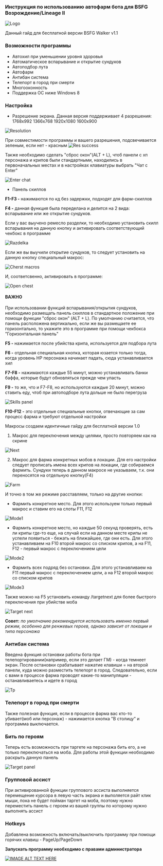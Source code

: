 ### Инструкция по использованию автофарм бота для BSFG Возрождение/Lineage II

![Logo](https://raw.githubusercontent.com/BSFG/BSFG-Walker/master/v%201.1/walker%20free.png)

Данный гайд для бесплатной версии BSFG Walker v1.1

### Возможности программы
* Автохил при уменьшении уровня здоровья
* Автоматическое вспарывание и открытие сундуков
* Автоподбор лута
* Автофарм
* Антибан система
* Телепорт в город при смерти
* Многооконность
* Поддержка ОС ниже Windows 8

### Настройка
* Разрешение экрана. Данная версия поддерживает 4 разрешения:
1768х992
1366х768
1920x1080
1600x900

![Resolution](https://github.com/BSFG/BSFG-Walker/blob/master/images/resolution.jpg)

При совместимости программы и вашего разрешения, подсвечивается зеленым, если нет - красным
![Res success](https://raw.githubusercontent.com/BSFG/BSFG-Walker/master/images/resol.PNG)

Также необходимо сделать "сброс окон"(ALT + L), чтоб панели с хп персонажа и крипов были стандартными, находились в первоначальных местах и в настройках клавиатуры выбрать "Чат с Enter"



![Enter chat](https://github.com/BSFG/BSFG-Walker/blob/master/images/enter%20chat.PNG)


* Панель скиллов

**F1-F3 -** нажимаются по кд без задержки, подходят для фарм-скиллов

**F4 -** данная функция была переделана и делится на 2 вида: вспарывание или же открытие сундуков.

Если у вас выучено ремесло разделки, то необходимо установить скилл вспарывания на данную кнопку и активировать соответствующий чекбокс в программе

![Razdelka](https://github.com/BSFG/BSFG-Walker/blob/master/images/razdelka.PNG)

Если же вы выучили открытие сундуков, то следует установить на данную кнопку специальный макрос:

![Cherst macros](https://raw.githubusercontent.com/BSFG/BSFG-Walker/master/images/chest%20macros.png)

И, соответсвенно, активировать в программе:

![Open chest](https://raw.githubusercontent.com/BSFG/BSFG-Walker/master/images/open%20chest.PNG)

#### ВАЖНО

При использовании функций вспарывания/открытия сундуков, необходимо размещать панель скиллов в стандартное положение при помощи функции "сброс окон" (ALT + L). По умолчанию считается, что панель расположена вертикально, если же вы размещаете ее горизонтально, то укажите это в программе при помощи чекбокса "Горизонтальная панель"

**F5 -** нажимается после убийства крипа, используется для подбора лута

**F6 -** отдельная специальная кнопка, которая юзается только тогда, когда уровень HP персонажа начинает падать, сюда устанавливается хил

**F7-F8 -** нажимаются каждые 55 минут, можно устанавливать банки баффа, которые будут обновляться прежде чем упасть

**F9 -** то же, что и F7-F8, но используются каждые 20 минут, можно ставить еду, чтоб при автоподборе лута дольше не было перегруза

![Skills panel](https://raw.githubusercontent.com/BSFG/BSFG-Walker/master/images/skillls%20panel%20v1.1%20free.png)

**F10-F12 -** это отдельные специальные кнопки, отвечающие за сам процесс фарма и требуют отдельной настройки

Макросы создаем идентичные гайду для бесплатной версии 1.0

1. Макрос для переключения между целями, просто повторяем как на скрине

![Next](https://github.com/BSFG/BSFG-Walker/blob/master/images/next.jpg)

2. Макрос для фарма конкретных мобов в локации. Для его настройки следует прописать имена всех крипов на локации, где собираемся фармить. Сундуки теперь в данном макросе не указываем, т.к. они переносятся на отдельную кнопку(F4)

![Farm](https://github.com/BSFG/BSFG-Walker/blob/master/images/farm.jpg)

И точно в том же режиме расставляем, только на другие кнопки:
* Фармить конкретное место. Для этого используем только первый макрос и ставим его на слоты F11, F12

![Mode1](https://github.com/BSFG/BSFG-Walker/blob/master/images/mode1.jpg)

* Фармить конкретное место, но каждые 50 секунд проверять, есть ли крипы где-то еще, на случай если на данном месте крипы не успели появиться - бежать на ближайшее, где они есть. Для этого устанавливаем на F10 второй макрос со списком крипов, а на F11, F12 - первый макрос с переключением цели

![Mode2](https://github.com/BSFG/BSFG-Walker/blob/master/images/mode2.jpg)

* Фармить всех подряд без остановки. Для этого устанавливаем на F11 первый макрос с переключением цели, а на F12 второй макрос со списком крипов

![Mode3](https://github.com/BSFG/BSFG-Walker/blob/master/images/mode3.jpg)


Также можно на F5 установить команду /targetnext для более быстрого переключения при убийстве моба

![Target next](https://raw.githubusercontent.com/BSFG/BSFG-Walker/master/images/target%20next.PNG)

**Совет:** _по умолчанию рекомендуется использовать именно первый режим, особенно для ренжевых героев, однако зависит от локации и типа персонажа_

### Антибан система

Введена функция остановки работы бота при телепортировании(например, если это делает ГМ) - когда темнеет экран. После остановки срабатывает нажатие клавиши = на второй панели, куда можно разместить телепорт в город. Следовательно, если с вами в процессе фарма проводят какие-то манипуляции - останавливаетесь и идете в город

![Tp](https://raw.githubusercontent.com/BSFG/BSFG-Walker/master/images/tp.PNG)

### Телепорт в город при смерти

Также полезная функция, если в процессе фарма вас кто-то убивает(моб или персонаж) - нажимается кнопка "В столицу" и программа выключается.

### Бить по героям

Теперь есть возможность при таргете на персонажа бить его, а не только переключаться на моба. Для работы этой функции необходимо раскрыть данную панель

![Target panel](https://raw.githubusercontent.com/BSFG/BSFG-Walker/master/images/target%20panel.PNG)

### Групповой ассист

При активированной функции группового ассиста выполняется перемещение курсора в левую часть экрана и выполяется райт клик мыши, пока не будет пойман таргет на моба, поэтому нужно переместить панель с героем из вашей группы по которому нужно выполнять ассист

### Hotkeys

Добавлена возможность включать/выключить программу при помощи горячих клавиш - PageUp/PageDown

**Запускать программу необходимо с правами администратора**

[![IMAGE ALT TEXT HERE](https://img.youtube.com/vi/-2vHtfPp4dw/0.jpg)](https://www.youtube.com/watch?v=-2vHtfPp4dw)
